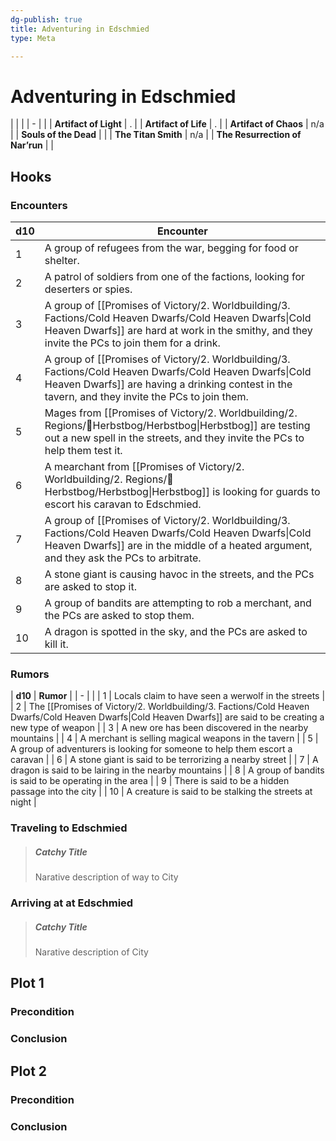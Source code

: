 ```yaml
---
dg-publish: true
title: Adventuring in Edschmied
type: Meta

---
```






# Adventuring in Edschmied

|                                 |     |
| - |  |
| **Artifact of Light**           | .   |
| **Artifact of Life**            | .   |
| **Artifact of Chaos**           | n/a |
| **Souls of the Dead**           |     |
| **The Titan Smith**             | n/a |
| **The Resurrection of Nar’run** |     |



## Hooks

### Encounters

| **d10** | **Encounter**                                                                                                    |
| - | - |
| 1       | A group of refugees from the war, begging for food or shelter.                                                   |
| 2       | A patrol of soldiers from one of the factions, looking for deserters or spies.                                   |
| 3       | A group of [[Promises of Victory/2. Worldbuilding/3. Factions/Cold Heaven Dwarfs/Cold Heaven Dwarfs\|Cold Heaven Dwarfs]] are hard at work in the smithy, and they invite the PCs to join them for a drink.  |
| 4       | A group of [[Promises of Victory/2. Worldbuilding/3. Factions/Cold Heaven Dwarfs/Cold Heaven Dwarfs\|Cold Heaven Dwarfs]] are having a drinking contest in the tavern, and they invite the PCs to join them. |
| 5       | Mages from [[Promises of Victory/2. Worldbuilding/2. Regions/🏰Herbstbog/Herbstbog\|Herbstbog]] are testing out a new spell in the streets, and they invite the PCs to help them test it.   |
| 6       | A mearchant from [[Promises of Victory/2. Worldbuilding/2. Regions/🏰Herbstbog/Herbstbog\|Herbstbog]] is looking for guards to escort his caravan to Edschmied.                             |
| 7       | A group of [[Promises of Victory/2. Worldbuilding/3. Factions/Cold Heaven Dwarfs/Cold Heaven Dwarfs\|Cold Heaven Dwarfs]] are in the middle of a heated argument, and they ask the PCs to arbitrate.         |
| 8       | A stone giant is causing havoc in the streets, and the PCs are asked to stop it.                                 |
| 9       | A group of bandits are attempting to rob a merchant, and the PCs are asked to stop them.                         |
| 10      | A dragon is spotted in the sky, and the PCs are asked to kill it.                                                |

### Rumors

| **d10** | **Rumor**                                                                   |
| - |  |
| 1       | Locals claim to have seen a werwolf in the streets                          |
| 2       | The [[Promises of Victory/2. Worldbuilding/3. Factions/Cold Heaven Dwarfs/Cold Heaven Dwarfs\|Cold Heaven Dwarfs]] are said to be creating a new type of weapon         |
| 3       | A new ore has been discovered in the nearby mountains                       |
| 4       | A merchant is selling magical weapons in the tavern                         |
| 5       | A group of adventurers is looking for someone to help them escort a caravan |
| 6       | A stone giant is said to be terrorizing a nearby street                     |
| 7       | A dragon is said to be lairing in the nearby mountains                      |
| 8       | A group of bandits is said to be operating in the area                      |
| 9       | There is said to be a hidden passage into the city                          |
| 10      | A creature is said to be stalking the streets at night                      |

### Traveling to Edschmied

> ##### Catchy Title
>
> Narative description of way to City

### Arriving at at Edschmied

> ##### Catchy Title
>
> Narative description of City

## Plot 1

### Precondition

### Conclusion

## Plot 2

### Precondition

### Conclusion
